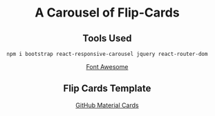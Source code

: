 <div align="center">

# A Carousel of Flip-Cards

## Tools Used
    npm i bootstrap react-responsive-carousel jquery react-router-dom

[Font Awesome](https://fontawesome.com/)

## Flip Cards Template

[GitHub Material Cards](https://github.com/marlenesco/material-cards)

</div>